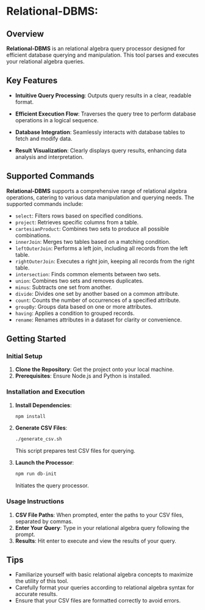 # Relational-DBMS:

## Overview

**Relational-DBMS** is an  relational algebra query processor designed for efficient database querying and manipulation. This tool parses and executes your relational algebra queries.



## Key Features

- **Intuitive Query Processing**: Outputs query results in a clear, readable format.

- **Efficient Execution Flow**: Traverses the query tree to perform database operations in a logical sequence.
- **Database Integration**: Seamlessly interacts with database tables to fetch and modify data.
- **Result Visualization**: Clearly displays query results, enhancing data analysis and interpretation.

## Supported Commands

**Relational-DBMS** supports a comprehensive range of relational algebra operations, catering to various data manipulation and querying needs. The supported commands include:

- `select`: Filters rows based on specified conditions.
- `project`: Retrieves specific columns from a table.
- `cartesianProduct`: Combines two sets to produce all possible combinations.
- `innerJoin`: Merges two tables based on a matching condition.
- `leftOuterJoin`: Performs a left join, including all records from the left table.
- `rightOuterJoin`: Executes a right join, keeping all records from the right table.
- `intersection`: Finds common elements between two sets.
- `union`: Combines two sets and removes duplicates.
- `minus`: Subtracts one set from another.
- `divide`: Divides one set by another based on a common attribute.
- `count`: Counts the number of occurrences of a specified attribute.
- `groupBy`: Groups data based on one or more attributes.
- `having`: Applies a condition to grouped records.
- `rename`: Renames attributes in a dataset for clarity or convenience.


## Getting Started

### Initial Setup

1. **Clone the Repository**: Get the project onto your local machine.
2. **Prerequisites**: Ensure Node.js and Python is installed.

### Installation and Execution

1. **Install Dependencies**:
   ```bash
   npm install
   ```
2. **Generate CSV Files**:
   ```bash
   ./generate_csv.sh
   ```
   This script prepares test CSV files for querying.

3. **Launch the Processor**:
   ```bash
   npm run db-init
   ```
   Initiates the query processor.

### Usage Instructions

1. **CSV File Paths**: When prompted, enter the paths to your CSV files, separated by commas.
2. **Enter Your Query**: Type in your relational algebra query following the prompt.
3. **Results**: Hit enter to execute and view the results of your query.

##  Tips

- Familiarize yourself with basic relational algebra concepts to maximize the utility of this tool.
- Carefully format your queries according to relational algebra syntax for accurate results.
- Ensure that your CSV files are formatted correctly to avoid errors.
